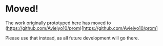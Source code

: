 # Moved!

The work originally prototyped here has moved to (https://github.com/Avielyo10/prom)[https://github.com/Avielyo10/prom]

Please use that instead, as all future development will go there.
